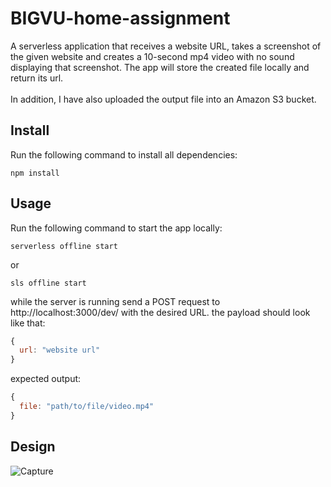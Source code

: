 # BIGVU-home-assignment

A serverless application that receives a website URL, takes a screenshot of the given website and creates a 10-second mp4 video with no sound displaying that screenshot. The app will store the created file locally and  return its url.
\
\
In addition, I have also uploaded the output file into an Amazon S3 bucket.
## Install
Run the following command to install all dependencies:
```shell
npm install
```

## Usage
Run the following command to start the app locally:
```shell
serverless offline start 
```
or
```shell
sls offline start 
```
while the server is running send a POST request to http://localhost:3000/dev/ with the desired URL. the payload should look like that:
``` js
{
  url: "website url"
}
```
expected output:
``` js
{
  file: "path/to/file/video.mp4"
}
```
## Design
![Capture](https://user-images.githubusercontent.com/76216721/221379701-5965c30c-47a4-4626-b891-5a5b1d9a5bbf.PNG)
